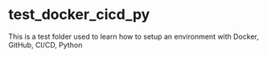# test_docker_cicd_py

This is a test folder used to learn how to setup an environment with Docker, GitHub, CI/CD, Python
